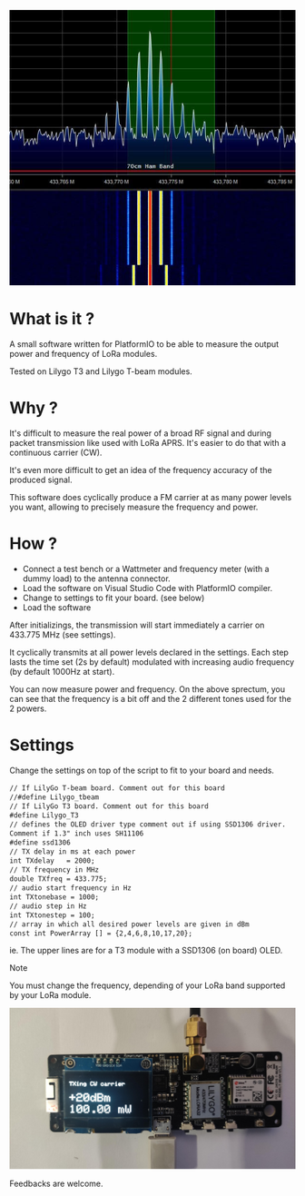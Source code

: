 ![](TX-spectrum.jpg)

# What is it ?
A small software written for PlatformIO to be able to measure the output power and frequency of LoRa modules.

Tested on Lilygo T3 and Lilygo T-beam modules.

# Why ?
It's difficult to measure the real power of a broad RF signal and during packet transmission like used with LoRa APRS. It's easier to do that with a continuous carrier (CW).

It's even more difficult to get an idea of the frequency accuracy of the produced signal.

This software does cyclically produce a FM carrier at as many power levels you want, allowing to precisely measure the frequency and power.

# How ?
- Connect a test bench or a Wattmeter and frequency meter (with a dummy load) to the antenna connector.
- Load the software on Visual Studio Code with PlatformIO compiler.
- Change to settings to fit your board. (see below)
- Load the software
 
After initializings, the transmission will start immediately a carrier on 433.775 MHz (see settings).

It cyclically transmits at all power levels declared in the settings. Each step lasts the time set (2s by default) modulated with increasing audio frequency (by default 1000Hz at start).

You can now measure power and frequency. On the above sprectum, you can see that the frequency is a bit off and the 2 different tones used for the 2 powers.

# Settings
Change the settings on top of the script to fit to your board and needs.

    // If LilyGo T-beam board. Comment out for this board
    //#define Lilygo_tbeam
    // If LilyGo T3 board. Comment out for this board
    #define Lilygo_T3
    // defines the OLED driver type comment out if using SSD1306 driver. Comment if 1.3" inch uses SH11106
    #define ssd1306
    // TX delay in ms at each power
    int TXdelay   = 2000;
    // TX frequency in MHz
    double TXfreq = 433.775;
    // audio start frequency in Hz
    int TXtonebase = 1000;
    // audio step in Hz
    int TXtonestep = 100;
    // array in which all desired power levels are given in dBm
    const int PowerArray [] = {2,4,6,8,10,17,20};

ie. The upper lines are for a T3 module with a SSD1306 (on board) OLED.
    
> [!NOTE]
You must change the frequency, depending of your LoRa band supported by your LoRa module.

![](TXpower_screen.jpg)

Feedbacks are welcome.  
